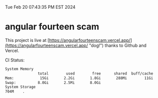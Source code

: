 Tue Feb 20 07:43:35 PM EST 2024

# angular fourteen scam


This project is live at [https://angularfourteenscam.vercel.app/](https://angularfourteenscam.vercel.app/ "dog!") thanks to Github and Vercel.

CI Status: 

```bash
System Memory
               total        used        free      shared  buff/cache   available
Mem:            15Gi       2.2Gi       1.8Gi       288Mi        11Gi        13Gi
Swap:          8.0Gi       2.5Mi       8.0Gi
System Storage
704M	.
```
